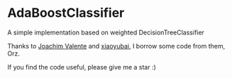 # AdaBoostClassifier
A simple implementation based on weighted DecisionTreeClassifier

Thanks to [Joachim Valente](https://towardsdatascience.com/decision-tree-from-scratch-in-python-46e99dfea775) and [xiaoyubai](https://github.com/xiaoyubai/AdaBoost/blob/master/AdaBoostBinary.py), I borrow some code from them, Orz.

If you find the code useful, please give me a star :)
